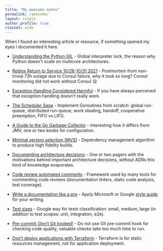 ```yaml
---
title: "My awesome notes"
permalink: /awesome/
layout: single
author_profile: true
classes: wide
---
```


When I found an interesting article or resource, if something opened my eyes I documented it here.

* [Understanding the Python GIL](https://youtu.be/Obt-vMVdM8s) -
  Global interpreter lock, the reason why Python doesn't scale on multicore architectures.

* [Roblox Return to Service 10/28-10/31 2021](https://blog.roblox.com/2022/01/roblox-return-to-service-10-28-10-31-2021/) -
  Postmortem from non-trivial 73h outage due to Consul failure, why it took so long? 
  Consul monitoring did not work without Consul 😜

* [Exception Handling Considered Harmful](https://www.lighterra.com/papers/exceptionsharmful/) -
  If you have always perceived that exception handling doesn't really work.

* [The Scheduler Saga](https://youtu.be/YHRO5WQGh0k) -
  Implement Goroutines from scratch: global run-queue, distributed run-queue, work stealing, handoff, cooperative preemption, FIFO vs LIFO.

* [A Guide to the Go Garbage Collector](https://go.dev/doc/gc-guide) -
  Interesting how it differs from JMV, one or two knobs for configuration.

* [Minimal version selection (MVS)](https://research.swtch.com/vgo-mvs) -
  Dependency management algorithm to produce high fidelity builds.

* [Documenting architecture decisions](https://cognitect.com/blog/2011/11/15/documenting-architecture-decisions) -
  One or two pagers with the motivations behind important architecture decisions, without ADRs this kind of knowledge evaporates.

* [Code review automated comments](https://github.com/reviewdog/reviewdog) -
  Framework used by many tools for commenting code reviews (documentation linters, static code analysis, test coverage).

* [Write a documentation like a pro](https://vale.sh) -
  Apply Microsoft or Google [style guide](https://github.com/errata-ai/packages) for your writing.

* [Test sizes](https://testing.googleblog.com/2010/12/test-sizes.html) -
  Google way for tests classification: small, medium, large (in addition to test scopes: unit, integration, e2e).

* [Pre-commit: Don’t Git hooked!](https://www.thoughtworks.com/insights/blog/pre-commit-don-t-git-hooked) -
  Do not use Git pre-commit hook for checking code quality, valuable checks take too much time to run.

* [Don’t deploy applications with Terraform](https://medium.com/google-cloud/dont-deploy-applications-with-terraform-2f4508a45987) -
  Terraform is for static resources management, not for application deployment.
